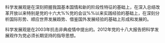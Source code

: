 科学发展观是在深刻把握我国基本国情和新的阶段性特征的基础上，在深入总结改革开放以来特别是党的十六大%%党的会议%%以来实践经验的基础上，在深刻分析国际形势、顺应世界发展趋势、借鉴国外发展经验的基础上形成和发展的。

科学发展观是在2003年抗击非典疫情中提出的。2012年党的十八大报告把科学发展观作为党必须长期坚持的指导思想。